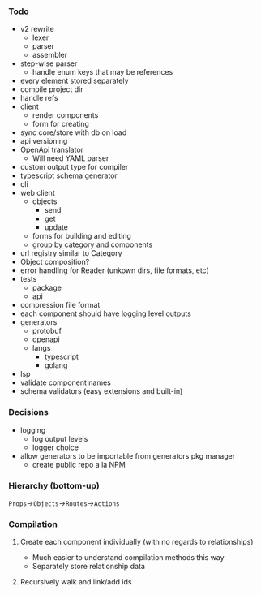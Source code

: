 ### Todo

- v2 rewrite
  - lexer
  - parser
  - assembler
- step-wise parser
  - handle enum keys that may be references
- every element stored separately
- compile project dir
- handle refs
- client
  - render components
  - form for creating
- sync core/store with db on load
- api versioning
- OpenApi translator
  - Will need YAML parser
- custom output type for compiler
- typescript schema generator
- cli
- web client
  - objects
    - send
    - get
    - update
  - forms for building and editing
  - group by category and components
- url registry similar to Category
- Object composition?
- error handling for Reader (unkown dirs, file formats, etc)
- tests
  - package
  - api
- compression file format
- each component should have logging level outputs
- generators
  - protobuf
  - openapi
  - langs
    - typescript
    - golang
- lsp
- validate component names
- schema validators (easy extensions and built-in)

### Decisions

- logging
  - log output levels
  - logger choice
- allow generators to be importable from generators pkg manager
  - create public repo a la NPM

### Hierarchy (bottom-up)

`Props`->`Objects`->`Routes`->`Actions`

### Compilation

1. Create each component individually (with no regards to relationships)
   - Much easier to understand compilation methods this way
   - Separately store relationship data

2. Recursively walk and link/add ids
